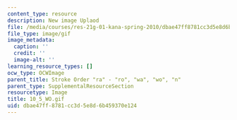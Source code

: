 ```yaml
---
content_type: resource
description: New image Uplaod
file: /media/courses/res-21g-01-kana-spring-2010/dbae47ff8781cc3d5e8d6b459370e124_10_5_WO.gif
file_type: image/gif
image_metadata:
  caption: ''
  credit: ''
  image-alt: ''
learning_resource_types: []
ocw_type: OCWImage
parent_title: Stroke Order "ra" - "ro", "wa", "wo", "n"
parent_type: SupplementalResourceSection
resourcetype: Image
title: 10_5_WO.gif
uid: dbae47ff-8781-cc3d-5e8d-6b459370e124
---
```

